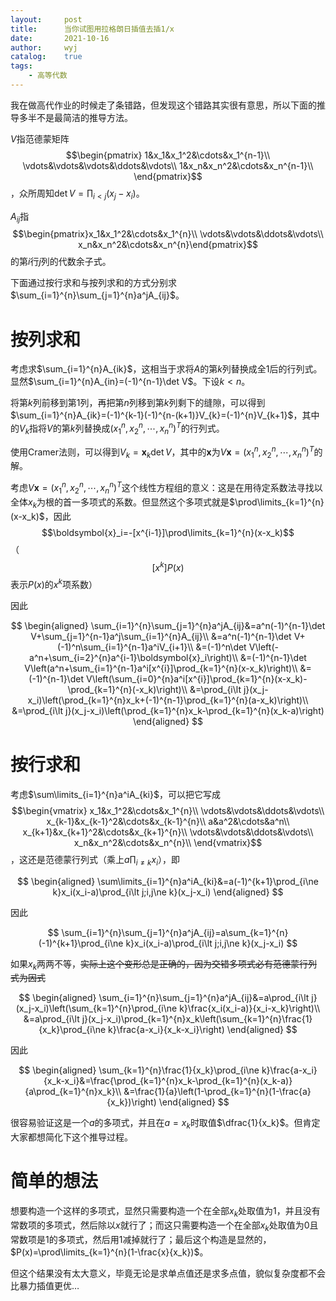 ```yaml
---
layout:		post
title:		当你试图用拉格朗日插值去插1/x
date:		2021-10-16
author:		wyj
catalog:	true
tags:
    - 高等代数
---
```


我在做高代作业的时候走了条错路，但发现这个错路其实很有意思，所以下面的推导多半不是最简洁的推导方法。

$V$指范德蒙矩阵$$\begin{pmatrix}
1&x_1&x_1^2&\cdots&x_1^{n-1}\\
\vdots&\vdots&\vdots&\ddots&\vdots\\
1&x_n&x_n^2&\cdots&x_n^{n-1}\\
\end{pmatrix}$$，众所周知$\det{V}=\prod_{i\lt j}(x_j-x_i)$。

$A_{ij}$指$$\begin{pmatrix}x_1&x_1^2&\cdots&x_1^{n}\\
\vdots&\vdots&\ddots&\vdots\\
x_n&x_n^2&\cdots&x_n^{n}\end{pmatrix}$$的第$i$行$j$列的代数余子式。

下面通过按行求和与按列求和的方式分别求$\sum_{i=1}^{n}\sum_{j=1}^{n}a^jA_{ij}$。

# 按列求和

考虑求$\sum_{i=1}^{n}A_{ik}$，这相当于求将$A$的第$k$列替换成全$1$后的行列式。显然$\sum_{i=1}^{n}A_{in}=(-1)^{n-1}\det V$。下设$k\lt n$。

将第$k$列前移到第$1$列，再把第$n$列移到第$k$列剩下的缝隙，可以得到$\sum_{i=1}^{n}A_{ik}=(-1)^{k-1}(-1)^{n-(k+1)}V_{k}=(-1)^{n}V_{k+1}$，其中的$V_k$指将$V$的第$k$列替换成$(x_1^{n},x_2^n,\cdots,x_n^n)^T$的行列式。

使用Cramer法则，可以得到$V_k=\boldsymbol{x}_{k}\det V$，其中的$\boldsymbol{x}$为$V\boldsymbol{x}=(x_1^{n},x_2^n,\cdots,x_n^n)^T$的解。

考虑$V\boldsymbol{x}=(x_1^{n},x_2^n,\cdots,x_n^n)^T$这个线性方程组的意义：这是在用待定系数法寻找以全体$x_k$为根的首一多项式的系数。但显然这个多项式就是$\prod\limits_{k=1}^{n}(x-x_k)$，因此$$\boldsymbol{x}_i=-[x^{i-1}]\prod\limits_{k=1}^{n}(x-x_k)$$ （$$[x^k]P(x)$$表示$P(x)$的$x^k$项系数）

因此

$$
\begin{aligned}
\sum_{i=1}^{n}\sum_{j=1}^{n}a^jA_{ij}&=a^n(-1)^{n-1}\det V+\sum_{j=1}^{n-1}a^j\sum_{i=1}^{n}A_{ij}\\
&=a^n(-1)^{n-1}\det V+(-1)^n\sum_{i=1}^{n-1}a^iV_{i+1}\\
&=(-1)^n\det V\left(-a^n+\sum_{i=2}^{n}a^{i-1}\boldsymbol{x}_i\right)\\
&=(-1)^{n-1}\det V\left(a^n+\sum_{i=1}^{n-1}a^i[x^{i}]\prod_{k=1}^{n}(x-x_k)\right)\\
&=(-1)^{n-1}\det V\left(\sum_{i=0}^{n}a^i[x^{i}]\prod_{k=1}^{n}(x-x_k)-\prod_{k=1}^{n}(-x_k)\right)\\
&=\prod_{i\lt j}(x_j-x_i)\left(\prod_{k=1}^{n}x_k+(-1)^{n-1}\prod_{k=1}^{n}(a-x_k)\right)\\
&=\prod_{i\lt j}(x_j-x_i)\left(\prod_{k=1}^{n}x_k-\prod_{k=1}^{n}(x_k-a)\right)
\end{aligned}
$$

# 按行求和

考虑$\sum\limits_{i=1}^{n}a^iA_{ki}$，可以把它写成$$\begin{vmatrix}
x_1&x_1^2&\cdots&x_1^{n}\\
\vdots&\vdots&\ddots&\vdots\\
x_{k-1}&x_{k-1}^2&\cdots&x_{k-1}^{n}\\
a&a^2&\cdots&a^n\\
x_{k+1}&x_{k+1}^2&\cdots&x_{k+1}^{n}\\
\vdots&\vdots&\ddots&\vdots\\
x_n&x_n^2&\cdots&x_n^{n}\\
\end{vmatrix}$$，这还是范德蒙行列式（乘上$a\prod_{i\ne k}x_i$），即

$$
\begin{aligned}
\sum\limits_{i=1}^{n}a^iA_{ki}&=a(-1)^{k+1}\prod_{i\ne k}x_i(x_i-a)\prod_{i\lt j;i,j\ne k}(x_j-x_i)
\end{aligned}
$$

因此

$$
\sum_{i=1}^{n}\sum_{j=1}^{n}a^jA_{ij}=a\sum_{k=1}^{n}(-1)^{k+1}\prod_{i\ne k}x_i(x_i-a)\prod_{i\lt j;i,j\ne k}(x_j-x_i)
$$

如果$x_k$两两不等，~~实际上这个变形总是正确的，因为交错多项式必有范德蒙行列式为因式~~

$$
\begin{aligned}
\sum_{i=1}^{n}\sum_{j=1}^{n}a^jA_{ij}&=a\prod_{i\lt j}(x_j-x_i)\left(\sum_{k=1}^{n}\prod_{i\ne k}\frac{x_i(x_i-a)}{x_i-x_k}\right)\\
&=a\prod_{i\lt j}(x_j-x_i)\prod_{k=1}^{n}x_k\left(\sum_{k=1}^{n}\frac{1}{x_k}\prod_{i\ne k}\frac{a-x_i}{x_k-x_i}\right)
\end{aligned}
$$

因此

$$
\begin{aligned}
\sum_{k=1}^{n}\frac{1}{x_k}\prod_{i\ne k}\frac{a-x_i}{x_k-x_i}&=\frac{\prod_{k=1}^{n}x_k-\prod_{k=1}^{n}(x_k-a)}{a\prod_{k=1}^{n}x_k}\\
&=\frac{1}{a}\left(1-\prod_{k=1}^{n}(1-\frac{a}{x_k})\right)
\end{aligned}
$$

很容易验证这是一个$a$的多项式，并且在$a=x_k$时取值$\dfrac{1}{x_k}$。但肯定大家都想简化下这个推导过程。

# 简单的想法

想要构造一个这样的多项式，显然只需要构造一个在全部$x_k$处取值为$1$，并且没有常数项的多项式，然后除以$x$就行了；而这只需要构造一个在全部$x_k$处取值为$0$且常数项是$1$的多项式，然后用$1$减掉就行了；最后这个构造是显然的，$P(x)=\prod\limits_{k=1}^{n}(1-\frac{x}{x_k})$。

但这个结果没有太大意义，毕竟无论是求单点值还是求多点值，貌似复杂度都不会比暴力插值更优$\dots$
